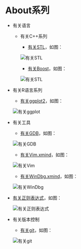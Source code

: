 ﻿About系列
=====

* 有关语言
  * 有关C++系列
     * [有关STL](有关语言/有关C++系列/有关STL.xmind)，如图：

     ![有关STL](doc/有关STL.png)
     
     * [有关Boost](有关语言/有关C++系列/有关Boost.xmind)，如图：

     ![有关STL](doc/有关Boost.png)
     
 * 有关R语言系列
 	* [有关ggplot2](有关语言/有关R语言系列/有关ggplot2.xmind)，如图：

 	![有关ggplot](doc/有关ggplot2.png)

 * 有关工具
 	* [有关GDB](有关工具/有关GDB.xmind)，如图：

 	![有关GDB](doc/有关GDB.png)
 	
 	* [有关Vim.xmind](有关工具/有关Vim.xmind)，如图：

 	![有关Vim](doc/有关Vim.png)
 	
 	* [有关WinDbg.xmind](有关工具/有关WinDbg.xmind)，如图：

 	![有关WinDbg](doc/有关WinDbg.png)
 	

* [有关正则表达式](有关正则表达式.xmind)，如图：

	![有关正则表达式](doc/有关正则表达式.png)
	
 
* 有关版本控制
 	* [有关git](有关工具/有关git.xmind)，如图：

 	![有关git](doc/有关git.png)
 